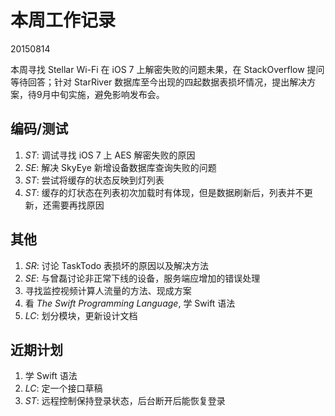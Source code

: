 # 本周工作记录

20150814

本周寻找 Stellar Wi-Fi 在 iOS 7 上解密失败的问题未果，在 StackOverflow 提问等待回答；针对 StarRiver 数据库至今出现的四起数据表损坏情况，提出解决方案，待9月中旬实施，避免影响发布会。

## 编码/测试

1. *ST*: 调试寻找 iOS 7 上 AES 解密失败的原因
2. *SE*: 解决 SkyEye 新增设备数据库查询失败的问题
3. *ST*: 尝试将缓存的状态反映到灯列表
4. *ST*: 缓存的灯状态在列表初次加载时有体现，但是数据刷新后，列表并不更新，还需要再找原因

## 其他

1. *SR*: 讨论 TaskTodo 表损坏的原因以及解决方法
2. *SE*: 与曾磊讨论非正常下线的设备，服务端应增加的错误处理
3. 寻找监控视频计算人流量的方法、现成方案
4. 看 *The Swift Programming Language*, 学 Swift 语法
5. *LC*: 划分模块，更新设计文档

## 近期计划

1. 学 Swift 语法
2. *LC*: 定一个接口草稿
3. *ST*: 远程控制保持登录状态，后台断开后能恢复登录